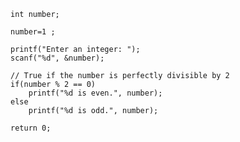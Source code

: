     int number;
    
    number=1 ;

    printf("Enter an integer: ");
    scanf("%d", &number);

    // True if the number is perfectly divisible by 2
    if(number % 2 == 0)
        printf("%d is even.", number);
    else
        printf("%d is odd.", number);

    return 0;
